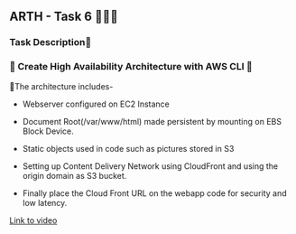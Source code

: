 ## ARTH - Task 6 👨🏻‍💻

### Task Description📄

### 🔰 Create High Availability Architecture with AWS CLI 🔰

🔅The architecture includes- 

- Webserver configured on EC2 Instance

- Document Root(/var/www/html) made persistent by mounting on EBS Block Device.

- Static objects used in code such as pictures stored in S3

- Setting up Content Delivery Network using CloudFront and using the origin domain as S3 bucket. 

- Finally place the Cloud Front URL on the webapp code for security and low latency.

[Link to video](https://www.linkedin.com/posts/activity-6727696490984177664-cwgR)

